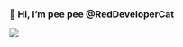 ### 👋 Hi, I’m pee pee @RedDeveloperCat

![](https://media1.giphy.com/media/2ysK0aTLbiQ92/giphy.webp?cid=790b7611m35v9teaedw9a4nkohntvwxpgomvruilmxumh7ag&ep=v1_stickers_search&rid=giphy.webp&ct=s)
